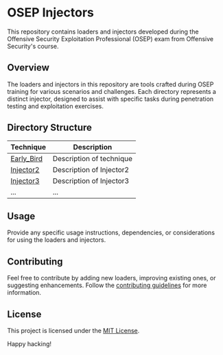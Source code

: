 # OSEP Injectors

This repository contains loaders and injectors developed during the Offensive Security Exploitation Professional (OSEP) exam from Offensive Security's course.

## Overview

The loaders and injectors in this repository are tools crafted during OSEP training for various scenarios and challenges. Each directory represents a distinct injector, designed to assist with specific tasks during penetration testing and exploitation exercises.

## Directory Structure

| Technique            | Description                      |
|----------------------|----------------------------------|
| [Early_Bird](./Injector1) | Description of technique         |
| [Injector2](./Injector2) | Description of Injector2         |
| [Injector3](./Injector3) | Description of Injector3         |
| ...                  | ...                              |

## Usage

Provide any specific usage instructions, dependencies, or considerations for using the loaders and injectors.

## Contributing

Feel free to contribute by adding new loaders, improving existing ones, or suggesting enhancements. Follow the [contributing guidelines](CONTRIBUTING.md) for more information.

## License

This project is licensed under the [MIT License](LICENSE).

Happy hacking!


